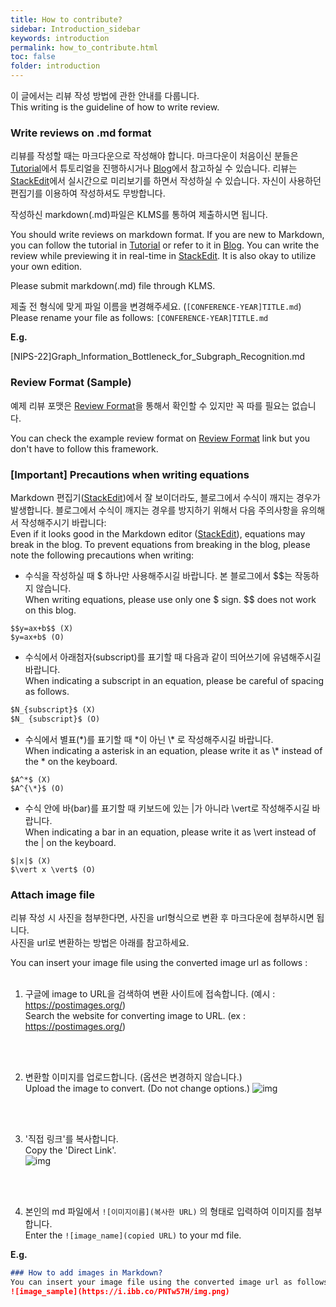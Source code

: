 ```yaml
---
title: How to contribute?
sidebar: Introduction_sidebar
keywords: introduction
permalink: how_to_contribute.html
toc: false
folder: introduction
---
```


이 글에서는 리뷰 작성 방법에 관한 안내를 다룹니다.  
This writing is the guideline of how to write review.  

### **Write reviews on .md format**  

리뷰를 작성할 때는 마크다운으로 작성해야 합니다. 마크다운이 처음이신 분들은 [Tutorial](https://www.markdowntutorial.com/)에서 튜토리얼을 진행하시거나 [Blog](https://github.com/adam-p/markdown-here/wiki/Markdown-Cheatsheet)에서 참고하실 수 있습니다. 리뷰는 [StackEdit](https://stackedit.io/app#)에서 실시간으로 미리보기를 하면서 작성하실 수 있습니다. 자신이 사용하던 편집기를 이용하여 작성하셔도 무방합니다.

작성하신 markdown(.md)파일은 KLMS를 통하여 제출하시면 됩니다. 

You should write reviews on markdown format. If you are new to Markdown, you can follow the tutorial in [Tutorial](https://www.markdowntutorial.com/) or refer to it in [Blog](https://github.com/adam-p/markdown-here/wiki/Markdown-Cheatsheet). You can write the review while previewing it in real-time in [StackEdit](https://stackedit.io/app#). It is also okay to utilize your own edition.  

Please submit markdown(.md) file through KLMS.

제출 전 형식에 맞게 파일 이름을 변경해주세요. (`[CONFERENCE-YEAR]TITLE.md`)  
Please rename your file as follows: `[CONFERENCE-YEAR]TITLE.md`

**E.g.**  

[NIPS-22]Graph_Information_Bottleneck_for_Subgraph_Recognition.md

### **Review Format (Sample)**  
예제 리뷰 포맷은 [Review Format](/template.md)을 통해서 확인할 수 있지만 꼭 따를 필요는 없습니다.  

You can check the example review format on [Review Format](/template.html) link but you don't have to follow this framework. 

### **[Important] Precautions when writing equations**

Markdown 편집기([StackEdit](https://stackedit.io/app#))에서 잘 보이더라도, 블로그에서 수식이 깨지는 경우가 발생합니다. 
블로그에서 수식이 깨지는 경우를 방지하기 위해서 다음 주의사항을 유의해서 작성해주시기 바랍니다:  
Even if it looks good in the Markdown editor ([StackEdit](https://stackedit.io/app#)), equations may break in the blog. To prevent equations from breaking in the blog, please note the following precautions when writing:

- 수식을 작성하실 때 $ 하나만 사용해주시길 바랍니다. 본 블로그에서 \$$는 작동하지 않습니다.  
When writing equations, please use only one $ sign. $$ does not work on this blog.  

```
$$y=ax+b$$ (X)
$y=ax+b$ (O)
```

- 수식에서 아래첨자(subscript)를 표기할 때 다음과 같이 띄어쓰기에 유념해주시길 바랍니다.  
When indicating a subscript in an equation, please be careful of spacing as follows.  

```markdown
$N_{subscript}$ (X)
$N_ {subscript}$ (O)
```

- 수식에서 별표(\*)를 표기할 때 \*이 아닌 \\* 로 작성해주시길 바랍니다.  
When indicating a asterisk in an equation, please write it as \\* instead of the \* on the keyboard.

```
$A^*$ (X)
$A^{\*}$ (O)
```

- 수식 안에 바(bar)를 표기할 때 키보드에 있는 \|가 아니라 \vert로 작성해주시길 바랍니다.  
When indicating a bar in an equation, please write it as \vert instead of the | on the keyboard.  

```
$|x|$ (X)
$\vert x \vert$ (O)
```

### **Attach image file**

리뷰 작성 시 사진을 첨부한다면, 사진을 url형식으로 변환 후 마크다운에 첨부하시면 됩니다.   
사진을 url로 변환하는 방법은 아래를 참고하세요.  

You can insert your image file using the converted image url as follows :
<br/>
<br/>

1. 구글에 image to URL을 검색하여 변환 사이트에 접속합니다. (예시 : https://postimages.org/)  
Search the website for converting image to URL. (ex : https://postimages.org/)  
<br/>
<br/>

2. 변환할 이미지를 업로드합니다. (옵션은 변경하지 않습니다.)  
Upload the image to convert. (Do not change options.)
![img](https://i.postimg.cc/NGJ1f5Zc/step1.png)  
<br/>
<br/>

3. '직접 링크'를 복사합니다.  
Copy the 'Direct Link'.  
![img](https://i.postimg.cc/gkx3wGP6/STEP2.png)  
<br/>
<br/>

4. 본인의 md 파일에서 ```![이미지이름](복사한 URL)``` 의 형태로 입력하여 이미지를 첨부합니다.  
Enter the ```![image_name](copied URL)``` to your md file.  

**E.g.**
```markdown
### How to add images in Markdown?  
You can insert your image file using the converted image url as follows :
![image_sample](https://i.ibb.co/PNTw57H/img.png)  
```


<!--
1. 구글에 image to URL을 검색하여 변환 사이트에 접속합니다.  
Search the website for converting image to URL.  
![img](https://drive.google.com/uc?id=1J-Zh6WFXzfufKB37yYpfQY1ugyIkxxoU)  
<br/>
<br/>

2. 변환할 이미지를 업로드합니다.  
Upload the image to convert.  
![img](https://drive.google.com/uc?id=1hlPkemR890vSW6D2qBMXDadYAAW29J5M)  
<br/>
<br/>

3. 'HTML 원본 이미지 링크'를 선택하고, 아래에 생성되는 링크 중 빨간 박스 부분을 사용합니다.  
Select 'HTML full linked' and use the link in the red box below.  
![img](https://drive.google.com/uc?id=1e2a_QzlMnKtuUPrJMcICRSSWisraEWQa)  
<br/>
<br/>

4. 본인의 md 파일에서 ```![이미지이름](복사한 URL)``` 의 형태로 입력하여 이미지를 첨부합니다.  
Enter the ```![image_name](copied URL)``` to your md file.  

**E.g.**
```markdown
### How to add images in Markdown?  
You can insert your image file using the converted image url as follows :
![image_sample](https://i.ibb.co/PNTw57H/img.png)  
```
-->

<!--
사진을 url로 변환하는 방법은 github을 이용하면 편리합니다.  

You can insert your image file using the converted image url as follows :

1. 자신의 github에 빈 레포지토리를 생성하고, 새 파일을 생성합니다. (이 때, public 레포지토리를 생성해주세요.)  
Create an empty repository on your Github and create a new file.  
![image](https://user-images.githubusercontent.com/37684658/227445202-ef73cb4d-72bd-4229-ad57-88c4e96bf8c3.png)

2. 파일 이름을 수정하여 .md 확장자로 바꿉니다. (.md 확장자로 바꾸지 않으면 다음 step이 작동하지 않습니다.)  
Rename the file with .md extension. (If you don't rename it to .md extension, the next step won't work.)  
![image](https://user-images.githubusercontent.com/37684658/227445492-e8b49e2c-fac8-4ebf-9bea-27f50afa3f2d.png)  

3. 업로드하고자 하는 파일을 드래그앤드롭하면 사진 파일이 markdown용 URL로 변환됩니다.  
Drag and drop the file you want to upload, and the photo file will be converted to a URL for Markdown.  

![image](https://user-images.githubusercontent.com/37684658/227446034-b9dc9757-bb60-4fc2-9a16-e9d15578651b.png)

4. 변환된 URL을 review 본문에 복사하여 활용하시면 됩니다.  
Copy the converted URL and use it in yout review.  
![image](https://user-images.githubusercontent.com/37684658/227445726-3fe004f3-e32c-493e-90c2-8ea0080fe5b0.png)


**E.g.**
```markdown
### How to add images in Markdown?  
You can insert your image file using the converted image url as follows :
![image_sample](https://user-images.githubusercontent.com/37684658/227445939-ec25f692-3cd9-4adc-9eac-7d8daab3823e.png)
```
-->
